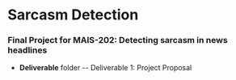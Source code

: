 # Sarcasm Detection
### Final Project for MAIS-202: Detecting sarcasm in news headlines

-  **Deliverable** folder
-- Deliverable 1: Project Proposal
